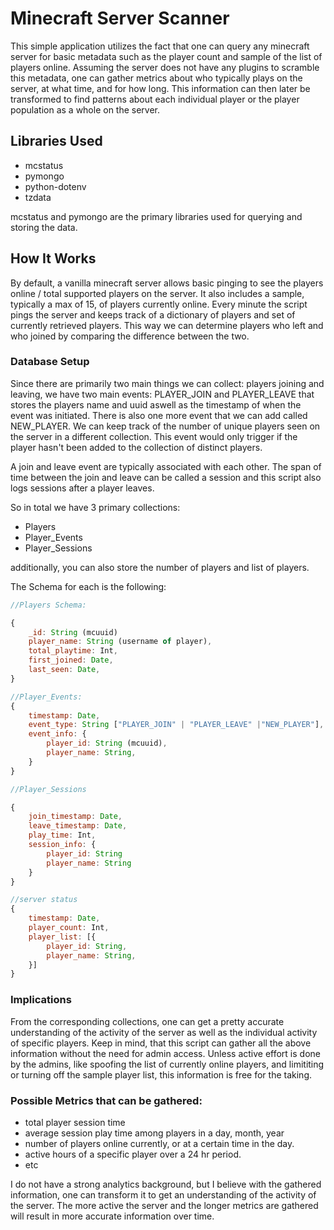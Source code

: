 # Minecraft Server Scanner
This simple application utilizes the fact that one can query any minecraft server for basic metadata such as the player count and sample of the list of players online. Assuming the server does not have any plugins to scramble this metadata, one can gather metrics about who typically plays on the server, at what time, and for how long. This information can then later be transformed to find patterns about each individual player or the player population as a whole on the server.

## Libraries Used
- mcstatus
- pymongo
- python-dotenv
- tzdata

mcstatus and pymongo are the primary libraries used for querying and storing the data.

## How It Works
By default, a vanilla minecraft server allows basic pinging to see the players online / total supported players on the server. It also includes a sample, typically a max of 15, of players currently online. Every minute the script pings the server and keeps track of a dictionary of players and set of currently retrieved players. This way we can determine players who left and who joined by comparing the difference between the two.

### Database Setup
Since there are primarily two main things we can collect: players joining and leaving, we have two main events: PLAYER_JOIN and PLAYER_LEAVE that stores the players name and uuid aswell as the timestamp of when the event was initiated. There is also one more event that we can add called NEW_PLAYER. We can keep track of the number of unique players seen on the server in a different collection. This event would only trigger if the player hasn't been added to the collection of distinct players. 

A join and leave event are typically associated with each other. The span of time between the join and leave can be called a session and this script also logs sessions after a player leaves.

So in total we have 3 primary collections:
- Players
- Player_Events
- Player_Sessions

additionally, you can also store the number of players and list of players.

The Schema for each is the following:

```javascript
//Players Schema:

{
    _id: String (mcuuid)
    player_name: String (username of player),
    total_playtime: Int,
    first_joined: Date,
    last_seen: Date,
}

//Player_Events:
{
    timestamp: Date,
    event_type: String ["PLAYER_JOIN" | "PLAYER_LEAVE" |"NEW_PLAYER"],
    event_info: {
        player_id: String (mcuuid),
        player_name: String,
    }
}

//Player_Sessions

{
    join_timestamp: Date,
    leave_timestamp: Date,
    play_time: Int,
    session_info: {
        player_id: String
        player_name: String
    }
}

//server status
{
    timestamp: Date,
    player_count: Int,
    player_list: [{
        player_id: String,
        player_name: String,
    }]
}
```

### Implications
From the corresponding collections, one can get a pretty accurate understanding of the activity of the server as well as the individual activity of specific players. Keep in mind, that this script can gather all the above information without the need for admin access. Unless active effort is done by the admins, like spoofing the list of currently online players, and limititing or turning off the sample player list, this information is free for the taking.

### Possible Metrics that can be gathered:
- total player session time
- average session play time among players in a day, month, year
- number of players online currently, or at a certain time in the day.
- active hours of a specific player over a 24 hr period.
- etc

I do not have a strong analytics background, but I believe with the gathered information, one can transform it to get an understanding of the activity of the server. The more active the server and the longer metrics are gathered will result in more accurate information over time.